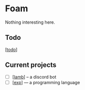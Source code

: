 # Foam
Nothing interesting here.
## Todo
[[todo]]

## Current projects
- [ ] [[lamb]] – a discord bot
- [ ] [[exp]] — a programming language

[//begin]: # "Autogenerated link references for markdown compatibility"
[todo]: todo "Todo"
[lamb]: lamb "Lamb"
[exp]: exp "exp"
[//end]: # "Autogenerated link references"